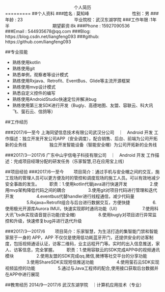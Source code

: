 <center>个人简历</center>
=========
##个人资料
###姓名 : 莫知峰　　　　　　　　　　性别：男
###年龄 : 23　　　　　　　　　　　　毕业院校：武汉东湖学院
###工作年限 :1年半　　　　　　　　　　期望薪资:8k
###Phone : 15927090536　　　　　　
###Email : 544935678@qq.com
###Blog: https://blog.csdn.net/liangfeng093
###github: https://github.com/liangfeng093

##专业技能
 * 熟练使用kotlin
 * 熟练使用git
 * 熟悉单例，观察者等设计模式
 * 熟练使用Rxjava、Retrofit、EventBus、Glide等主流开源框架
 * 熟练使用mvp设计模式
 * 熟悉自定义控件的编写
 * 熟练使用AndroidStudio快速定位并解决bug
 * 熟练使用第三发SDK进行开发（Bugly、高德地图、友盟、容联云、科大讯飞、萤石云、信鸽等）

##工作经历

###2017/6—至今
上海同望信息技术有限公司武汉分公司　｜　Android 开发
工作描述：独立开发开发公司APP（安全调度），配合销售、后台、前端为公司开拓新的业务线
　　　　　独立开发智能设备（智能安全帽）为公司开拓新的业务线

###2017/3—2017/6
广东中山宇信电子科技有限公司　｜　Android 开发
工作描述：完成项目经理分配的研发任务（乐家智慧,已在应用宝上线）



##项目经验
###2017/6—至今
　　项目简介：通过手机与安全帽之间的交互，施工现场的管理人员可以更方便及时的管控和调度现场的施工人员。可以有效地减少安全事故的发生。
</d>
　　职责：1.使用kotlin代替java进行快速开发
　　　　　2.使用mvp架构降低代码之间的耦合
　　　　　3.使用git对项目代码进行管理和迭代开发
　　　　　4.eventbus代替handler进行线程通信，减少代码量
　　　　　5.Rxjava+Retrofit组合与后台进行数据交互，方便快捷
　　　　　6.使用极光开源库Aurora IMUI，快速实现即时通讯功能（UI）
　　　　　7.使用科大讯飞sdk实现语音提示功能(安全帽)
　　　　　8.使用bugly对项目进行异常监控和升级，快速修复bug并进行迭代升级

###2017/3—2017/6
　　项目简介：乐家智慧，为生活打造的集智能门禁和智能家居于一身的 APP，APP 不仅仅是使用低功耗蓝牙开门，还提供安全的访客制度，包括视频通话认证，访客二维码，业主远程开门等。实时的出入信息推送，家人、访客信息，完全掌握。
</d>
　　职责：1.使用容联云的SDK完成APP中的视频通讯模块
　　　　　2.使用友盟的SDK完成qq,微信,微博等社交平台的分享功能
　　　　　3.使用ShareSDK实现短信推送功能
　　　　　4.使用萤石云SDK实现视频监控的功能
　　　　　5.通过与Java工程师的配合,使用接口获取后台数据并在APP中进行展现

##教育经历
2014/9—2017/6
武汉东湖学院　｜计算机应用技术（专业）